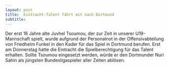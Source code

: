 ```yaml
---
layout: post
title:  Eintracht-Talent fährt mit nach Dortmund
subtitle:  
---
```


Der erst 16 Jahre alte Juvhel Tsoumou, der zur Zeit in unserer U19-Mannschaft spielt, wurde aufgrund der Personalnot in der Offensivabteilung von Friedhelm Funkel in den Kader für das Spiel in Dortmund berufen. Erst am Donnerstag hatte die Eintracht die Spielberechtigung für das Talent erhalten. Sollte Tsoumou eingesetzt werden, würde er den Dortmunder Nuri Sahin als jüngsten Bundesligaspieler aller Zeiten ablösen.


